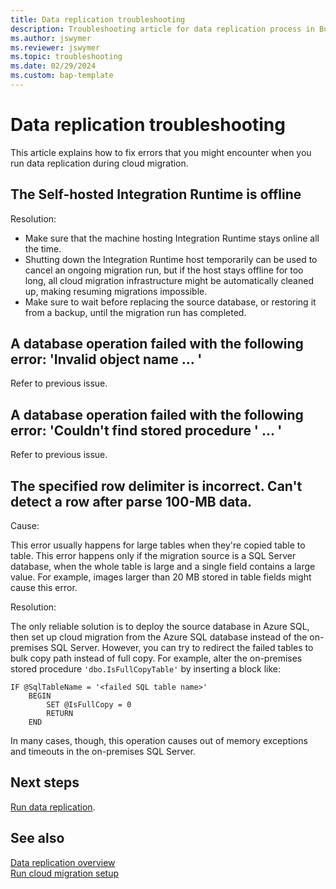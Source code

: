 ```yaml
---
title: Data replication troubleshooting
description: Troubleshooting article for data replication process in Business Central cloud migration
ms.author: jswymer 
ms.reviewer: jswymer 
ms.topic: troubleshooting 
ms.date: 02/29/2024
ms.custom: bap-template
---
```


# Data replication troubleshooting

This article explains how to fix errors that you might encounter when you run data replication during cloud migration.

## The Self-hosted Integration Runtime is offline

Resolution:

- Make sure that the machine hosting Integration Runtime stays online all the time.
- Shutting down the Integration Runtime host temporarily can be used to cancel an ongoing migration run, but if the host stays offline for too long, all cloud migration infrastructure might be automatically cleaned up, making resuming migrations impossible.
- Make sure to wait before replacing the source database, or restoring it from a backup, until the migration run has completed.

## A database operation failed with the following error: 'Invalid object name … '

Refer to previous issue.

## A database operation failed with the following error: 'Couldn't find stored procedure ' … '

Refer to previous issue.

## The specified row delimiter is incorrect. Can't detect a row after parse 100-MB data.

Cause:

This error usually happens for large tables when they're copied table to table. This error happens only if the migration source is a SQL Server database, when the whole table is large and a single field contains a large value. For example, images larger than 20 MB stored in table fields might cause this error.

Resolution:

The only reliable solution is to deploy the source database in Azure SQL, then set up cloud migration from the Azure SQL database instead of the on-premises SQL Server. However, you can try to redirect the failed tables to bulk copy path instead of full copy. For example, alter the on-premises stored procedure `'dbo.IsFullCopyTable'` by inserting a block like:

```sgl
IF @SqlTableName = '<failed SQL table name>'
    BEGIN
        SET @IsFullCopy = 0
        RETURN
    END
```

In many cases, though, this operation causes out of memory exceptions and timeouts in the on-premises SQL Server.

## Next steps

[Run data replication](migrate-data-replication-run.md).  

## See also

[Data replication overview](migration-data-replication.md)  
[Run cloud migration setup](migration-setup.md)  